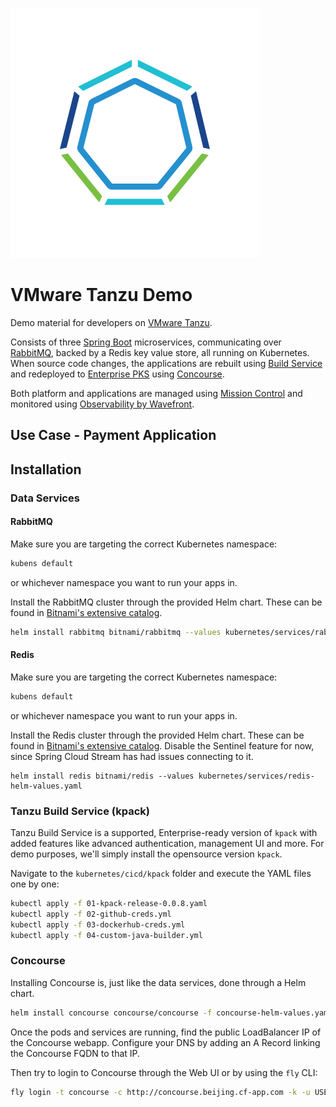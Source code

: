 ![Tanzu](tanzu-logo.png)

# VMware Tanzu Demo

Demo material for developers on [VMware Tanzu](https://tanzu.vmware.com/).

Consists of three [Spring Boot](https://spring.io) microservices, communicating over [RabbitMQ](), backed by a Redis key value store, all running on Kubernetes.
When source code changes, the applications are rebuilt using [Build Service](https://tanzu.vmware.com/build-service) and redeployed to [Enterprise PKS](https://cloud.vmware.com/vmware-enterprise-pks) using [Concourse](https://tanzu.vmware.com/concourse).

Both platform and applications are managed using [Mission Control](https://tanzu.vmware.com/mission-control) and monitored using [Observability by Wavefront](https://tanzu.vmware.com/observability).

## Use Case - Payment Application

## Installation

### Data Services

#### RabbitMQ

Make sure you are targeting the correct Kubernetes namespace:

```bash
kubens default
``` 
or whichever namespace you want to run your apps in.

Install the RabbitMQ cluster through the provided Helm chart. These can be found in [Bitnami's extensive catalog](https://github.com/bitnami/charts/tree/master/bitnami/rabbitmq).

```bash
helm install rabbitmq bitnami/rabbitmq --values kubernetes/services/rabbitmq-helm-values.yaml
``` 

#### Redis

Make sure you are targeting the correct Kubernetes namespace:

```bash
kubens default
``` 
or whichever namespace you want to run your apps in.

Install the Redis cluster through the provided Helm chart.
These can be found in [Bitnami's extensive catalog](https://github.com/bitnami/charts/tree/master/bitnami/redis).
Disable the Sentinel feature for now, since Spring Cloud Stream has had issues connecting to it.

```
helm install redis bitnami/redis --values kubernetes/services/redis-helm-values.yaml
```

### Tanzu Build Service (kpack)

Tanzu Build Service is a supported, Enterprise-ready version of `kpack` with added features like advanced authentication, management UI and more.
For demo purposes, we'll simply install the opensource version `kpack`.

Navigate to the `kubernetes/cicd/kpack` folder and execute the YAML files one by one:

```bash
kubectl apply -f 01-kpack-release-0.0.8.yaml 
kubectl apply -f 02-github-creds.yml
kubectl apply -f 03-dockerhub-creds.yml
kubectl apply -f 04-custom-java-builder.yml
```

### Concourse

Installing Concourse is, just like the data services, done through a Helm chart.

```bash
helm install concourse concourse/concourse -f concourse-helm-values.yaml
```

Once the pods and services are running, find the public LoadBalancer IP of the Concourse webapp.
Configure your DNS by adding an A Record linking the Concourse FQDN to that IP.

Then try to login to Concourse through the Web UI or by using the `fly` CLI:

```bash
fly login -t concourse -c http://concourse.beijing.cf-app.com -k -u USERNAME -p USERNAME
```

